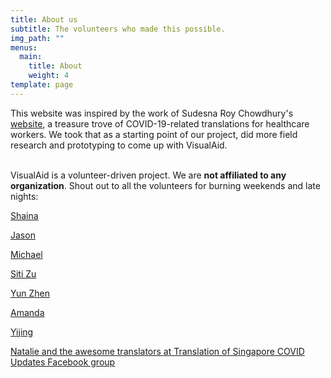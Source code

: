```yaml
---
title: About us
subtitle: The volunteers who made this possible.
img_path: ""
menus:
  main:
    title: About
    weight: 4
template: page
---
```

This website was inspired by the work of Sudesna Roy Chowdhury's [website](https://sudesnaroychowdhury.wixsite.com/covid), a treasure trove of COVID-19-related translations for healthcare workers. We took that as a starting point of our project, did more field research and prototyping to come up with VisualAid.

\
VisualAid is a volunteer-driven project. We are **not affiliated to any organization**. Shout out to all the volunteers for burning weekends and late nights:

[Shaina](https://sg.linkedin.com/in/shainatan-service-ux-design)

[Jason](https://jasonleow.carrd.co/)

[Michael](https://www.behance.net/michaelhuyouren)

[Siti Zu](http://sitizuraidah.carbonmade.com/)

[Yun Zhen](https://sg.linkedin.com/in/yun-zhen-choy-93a8837a)

[Amanda](https://sg.linkedin.com/in/amandarielle)

[Yijing](https://sg.linkedin.com/in/yijingchoy)

[Natalie and the awesome translators at Translation of Singapore COVID Updates Facebook group](https://www.facebook.com/sgtranslationcovid/)
